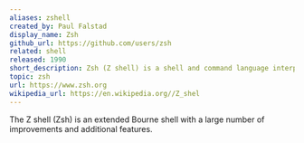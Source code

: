 ```yaml
---
aliases: zshell
created_by: Paul Falstad
display_name: Zsh
github_url: https://github.com/users/zsh
related: shell
released: 1990
short_description: Zsh (Z shell) is a shell and command language interpreter.
topic: zsh
url: https://www.zsh.org
wikipedia_url: https://en.wikipedia.org//Z_shel
---
```

The Z shell (Zsh) is an extended Bourne shell with a large number of improvements and additional features.
